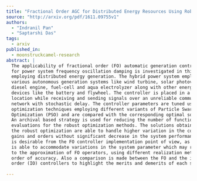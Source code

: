 ```yaml
---
title: "Fractional Order AGC for Distributed Energy Resources Using Robust   Optimization"
source: "http://arxiv.org/pdf/1611.09755v1"
authors:
  - "Indranil Pan"
  - "Saptarshi Das"
tags:
  - arxiv
published_in:
  - moonstruckcamel-research
abstract: |
  The applicability of fractional order (FO) automatic generation control (AGC)
  for power system frequency oscillation damping is investigated in this paper,
  employing distributed energy generation. The hybrid power system employs
  various autonomous generation systems like wind turbine, solar photovoltaic,
  diesel engine, fuel-cell and aqua electrolyzer along with other energy storage
  devices like the battery and flywheel. The controller is placed in a remote
  location while receiving and sending signals over an unreliable communication
  network with stochastic delay. The controller parameters are tuned using robust
  optimization techniques employing different variants of Particle Swarm
  Optimization (PSO) and are compared with the corresponding optimal solutions.
  An archival based strategy is used for reducing the number of function
  evaluations for the robust optimization methods. The solutions obtained through
  the robust optimization are able to handle higher variation in the controller
  gains and orders without significant decrease in the system performance. This
  is desirable from the FO controller implementation point of view, as the design
  is able to accommodate variations in the system parameter which may result due
  to the approximation of FO operators, using different realization methods and
  order of accuracy. Also a comparison is made between the FO and the integer
  order (IO) controllers to highlight the merits and demerits of each scheme.
  
---
```

